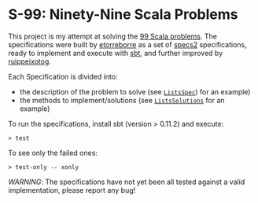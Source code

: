 # S-99: Ninety-Nine Scala Problems

This project is my attempt at solving the [99 Scala problems][1]. The
specifications were built by [etorreborre][6] as a set of [specs2][2]
specifications, ready to implement and execute with [sbt][3], and further
improved by [ruippeixotog][7].

Each Specification is divided into:

* the description of the problem to solve (see [`ListsSpec`][4]) for an
  example)
* the methods to implement/solutions (see [`ListsSolutions`][5] for an example)

To run the specifications, install sbt (version > 0.11.2) and execute:

    > test

To see only the failed ones:

    > test-only -- xonly

*WARNING*: The specifications have not yet been all tested against a valid
 implementation, please report any bug!

[1]: http://aperiodic.net/phil/scala/s-99/
[2]: http://specs2.org
[3]: https://github.com/harrah/xsbt/
[4]: https://github.com/etorreborre/s99/blob/master/src/test/scala/s99/ListsSpec.scala
[5]: https://github.com/etorreborre/s99/blob/master/src/main/scala/s99/ListsSolutions.scala
[6]: https://github.com/etorreborre/s99
[7]: https://github.com/ruippeixotog/s99
